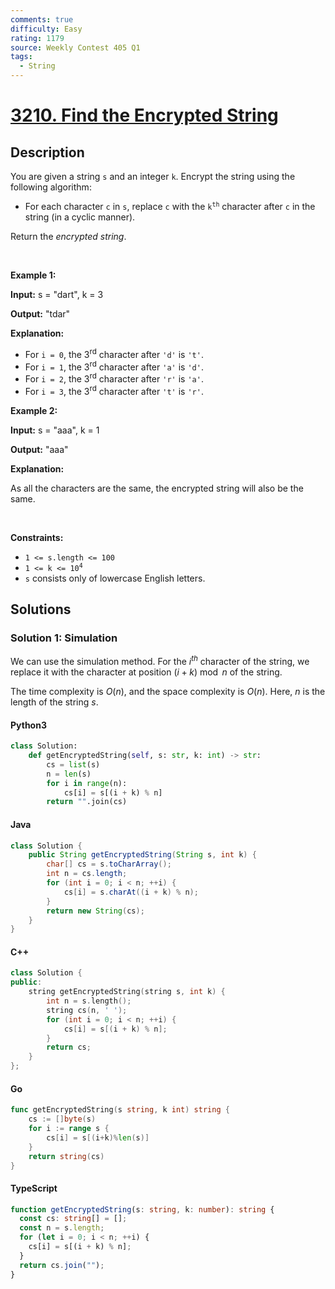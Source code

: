 ```yaml
---
comments: true
difficulty: Easy
rating: 1179
source: Weekly Contest 405 Q1
tags:
  - String
---
```


<!-- problem:start -->

# [3210. Find the Encrypted String](https://leetcode.com/problems/find-the-encrypted-string)

## Description

<!-- description:start -->

<p>You are given a string <code>s</code> and an integer <code>k</code>. Encrypt the string using the following algorithm:</p>

<ul>
	<li>For each character <code>c</code> in <code>s</code>, replace <code>c</code> with the <code>k<sup>th</sup></code> character after <code>c</code> in the string (in a cyclic manner).</li>
</ul>

<p>Return the <em>encrypted string</em>.</p>

<p>&nbsp;</p>
<p><strong class="example">Example 1:</strong></p>

<div class="example-block">
<p><strong>Input:</strong> <span class="example-io">s = &quot;dart&quot;, k = 3</span></p>

<p><strong>Output:</strong> <span class="example-io">&quot;tdar&quot;</span></p>

<p><strong>Explanation:</strong></p>

<ul>
	<li>For <code>i = 0</code>, the 3<sup>rd</sup> character after <code>&#39;d&#39;</code> is <code>&#39;t&#39;</code>.</li>
	<li>For <code>i = 1</code>, the 3<sup>rd</sup> character after <code>&#39;a&#39;</code> is <code>&#39;d&#39;</code>.</li>
	<li>For <code>i = 2</code>, the 3<sup>rd</sup> character after <code>&#39;r&#39;</code> is <code>&#39;a&#39;</code>.</li>
	<li>For <code>i = 3</code>, the 3<sup>rd</sup> character after <code>&#39;t&#39;</code> is <code>&#39;r&#39;</code>.</li>
</ul>
</div>

<p><strong class="example">Example 2:</strong></p>

<div class="example-block">
<p><strong>Input:</strong> <span class="example-io">s = &quot;aaa&quot;, k = 1</span></p>

<p><strong>Output:</strong> <span class="example-io">&quot;aaa&quot;</span></p>

<p><strong>Explanation:</strong></p>

<p>As all the characters are the same, the encrypted string will also be the same.</p>
</div>

<p>&nbsp;</p>
<p><strong>Constraints:</strong></p>

<ul>
	<li><code>1 &lt;= s.length &lt;= 100</code></li>
	<li><code>1 &lt;= k &lt;= 10<sup>4</sup></code></li>
	<li><code>s</code> consists only of lowercase English letters.</li>
</ul>

<!-- description:end -->

## Solutions

<!-- solution:start -->

### Solution 1: Simulation

We can use the simulation method. For the $i^{th}$ character of the string, we replace it with the character at position $(i + k) \bmod n$ of the string.

The time complexity is $O(n)$, and the space complexity is $O(n)$. Here, $n$ is the length of the string $s$.

<!-- tabs:start -->

#### Python3

```python
class Solution:
    def getEncryptedString(self, s: str, k: int) -> str:
        cs = list(s)
        n = len(s)
        for i in range(n):
            cs[i] = s[(i + k) % n]
        return "".join(cs)
```

#### Java

```java
class Solution {
    public String getEncryptedString(String s, int k) {
        char[] cs = s.toCharArray();
        int n = cs.length;
        for (int i = 0; i < n; ++i) {
            cs[i] = s.charAt((i + k) % n);
        }
        return new String(cs);
    }
}
```

#### C++

```cpp
class Solution {
public:
    string getEncryptedString(string s, int k) {
        int n = s.length();
        string cs(n, ' ');
        for (int i = 0; i < n; ++i) {
            cs[i] = s[(i + k) % n];
        }
        return cs;
    }
};
```

#### Go

```go
func getEncryptedString(s string, k int) string {
	cs := []byte(s)
	for i := range s {
		cs[i] = s[(i+k)%len(s)]
	}
	return string(cs)
}
```

#### TypeScript

```ts
function getEncryptedString(s: string, k: number): string {
  const cs: string[] = [];
  const n = s.length;
  for (let i = 0; i < n; ++i) {
    cs[i] = s[(i + k) % n];
  }
  return cs.join("");
}
```

<!-- tabs:end -->

<!-- solution:end -->

<!-- problem:end -->
